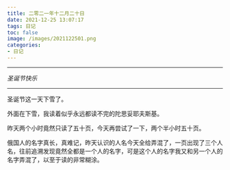 ```yaml
---
title: 二零二一年十二月二十日
date: 2021-12-25 13:07:17
tags: 日记
toc: false
image: /images/2021122501.png
categories:
- 日记
---
```


------

*圣诞节快乐*

------

圣诞节这一天下雪了。

外面在下雪，我读着似乎永远都读不完的陀思妥耶夫斯基。

昨天两个小时竟然只读了五十页，今天再尝试了一下，两个半小时五十页。

俄国人的名字真长，真难记，昨天认识的人名今天全给弄混了，一页出现了三个人名，往前追溯发现竟然全都是一个人的名字，可是这个人的名字我又和另一个人的名字弄混了，以至于读的非常糊涂。
